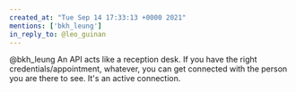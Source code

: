 ```yaml
---
created_at: "Tue Sep 14 17:33:13 +0000 2021"
mentions: ['bkh_leung']
in_reply_to: @leo_guinan
---
```


@bkh_leung An API acts like a reception desk. If you have the right credentials/appointment, whatever, you can get connected with the person you are there to see. It's an active connection.